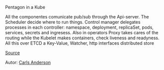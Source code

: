 Pentagon in a Kube

All the componentes comunicate pub/sub through the Api-server. 
The Scheduler decide where to run things. 
Control manager delegates processes in each controller: namespace, deployment, replicaSet, pods, services, secrets and ingresess. Also in operators
Proxy takes cares of the routing while the Kubelet makes containers, check liveness and readyness. 
All this over ETCD a Key-Value, Watcher, http interfaces distributed store

[Source](https://vimeo.com/245778144/4d1d597c5e)

[Link]: kubernetes_best_pal_containerd.md

Autor: [Carls Anderson](https://twitter.com/carson_ops?ref_src=twsrc%5Egoogle%7Ctwcamp%5Eserp%7Ctwgr%5Eauthor)